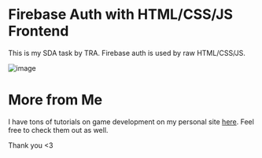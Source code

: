 # Firebase Auth with HTML/CSS/JS Frontend

This is my SDA task by TRA. Firebase auth is used by raw HTML/CSS/JS.

![image](https://github.com/user-attachments/assets/7efb786b-8e15-40ff-9775-ba93e277e39d)

# More from Me

I have tons of tutorials on game development on my personal site [here](https://gameidea.org). Feel free to check them out as well.

Thank you <3
